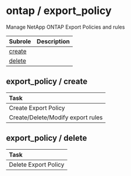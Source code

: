 # ontap / export_policy 
Manage NetApp ONTAP Export Policies and rules

| Subrole | Description |
| :------ | :---------- |
| [create](#export_policy--create) |  |
| [delete](#export_policy--delete) |  |




## export_policy / create


| Task |
| :--- |
| Create Export Policy |
| Create/Delete/Modify export rules |



## export_policy / delete


| Task |
| :--- |
| Delete Export Policy |




